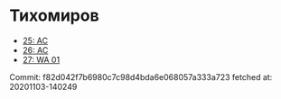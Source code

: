 # Тихомиров
- [25: AC](25.md)
- [26: AC](26.md)
- [27: WA 01](27.md)

Commit: f82d042f7b6980c7c98d4bda6e068057a333a723
 fetched at: 20201103-140249
